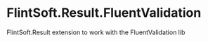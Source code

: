 # FlintSoft.Result.FluentValidation
FlintSoft.Result extension to work with the FluentValidation lib
